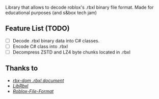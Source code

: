 Library that allows to decode roblox's .rbxl binary file format. Made for educational purposes (and s&box tech jam)

## Feature List (TODO)

- [ ] Decode .rbxl binary data into C# classes.
- [ ] Encode C# class into .rbxl
- [ ] Decompress ZSTD and LZ4 byte chunks located in .rbxl

## Thanks to

- *[rbx-dom .rbxl document](https://github.com/rojo-rbx/rbx-dom/blob/master/docs/binary.md)*
- *[LibRbxl](https://github.com/GregoryComer/LibRbxl)*
- *[Roblox-File-Format](https://github.com/MaximumADHD/Roblox-File-Format)*
